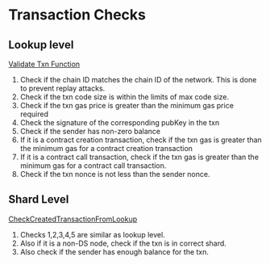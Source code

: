 # Transaction Checks

## Lookup level

[Validate Txn Function](https://github.com/Zilliqa/Zilliqa/blob/7b684a25f81dd4e790f596ca19672990c41d4b72/src/libServer/LookupServer.cpp#L309)

1. Check if the chain ID matches the chain ID of the network. This is done to prevent replay attacks.
2. Check if the txn code size is within the limits of max code size.
3. Check if the txn gas price is greater than the minimum gas price required
4. Check the signature of the corresponding pubKey in the txn
5. Check if the sender has non-zero balance
6. If it is a contract creation transaction, check if the txn gas is greater than the minimum gas for a contract creation transaction
7. If it is a contract call transaction, check if the txn gas is greater than the minimum gas for a contract call transaction.
8. Check if the txn nonce is not less than the sender nonce.

## Shard Level

[CheckCreatedTransactionFromLookup](https://github.com/Zilliqa/Zilliqa/blob/7b684a25f81dd4e790f596ca19672990c41d4b72/src/libValidator/Validator.cpp#L94)

1. Checks 1,2,3,4,5 are similar as lookup level.
2. Also if it is a non-DS node, check if the txn is in correct shard.
3. Also check if the sender has enough balance for the txn.